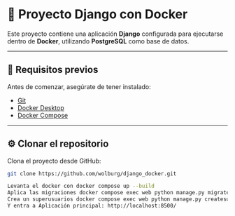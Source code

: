 # 🐳 Proyecto Django con Docker

Este proyecto contiene una aplicación **Django** configurada para ejecutarse dentro de **Docker**, utilizando **PostgreSQL** como base de datos.

---

## 🚀 Requisitos previos

Antes de comenzar, asegúrate de tener instalado:

- [Git](https://git-scm.com/downloads)
- [Docker Desktop](https://www.docker.com/products/docker-desktop/)
- [Docker Compose](https://docs.docker.com/compose/)

---

## ⚙️ Clonar el repositorio

Clona el proyecto desde GitHub:

```bash
git clone https://github.com/wolburg/django_docker.git

Levanta el docker con docker compose up --build
Aplica las migraciones docker compose exec web python manage.py migrate
Crea un superusuarios docker compose exec web python manage.py createsuperuser
Y entra a Aplicación principal: http://localhost:8500/


